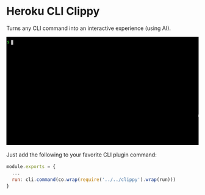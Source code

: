 # Heroku CLI Clippy

Turns any CLI command into an interactive experience (using AI).

![demo](clippy.gif)

Just add the following to your favorite CLI plugin command:

```javascript
module.exports = {
  ...
  run: cli.command(co.wrap(require('../../clippy').wrap(run)))
}
```
